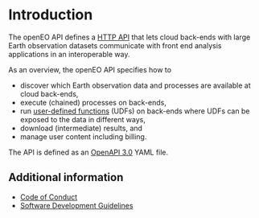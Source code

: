 # Introduction

The openEO API defines a [HTTP API](./api/reference.md) that lets cloud back-ends with large Earth observation datasets communicate with front end analysis applications in an interoperable way.

As an overview, the openEO API specifies how to

- discover which Earth observation data and processes are available at cloud back-ends,
- execute (chained) processes on back-ends, 
- run [user-defined functions](../udfs.md) (UDFs) on back-ends where UDFs can be exposed to the data in different ways, 
- download (intermediate) results, and
- manage user content including billing.


The API is defined as an [OpenAPI 3.0](https://github.com/OAI/OpenAPI-Specification/blob/master/versions/3.0.1.md) YAML file.

## Additional information

* [Code of Conduct](/documentation/code-of-conduct.md)
* [Software Development Guidelines](/documentation/software-guidelines.md)